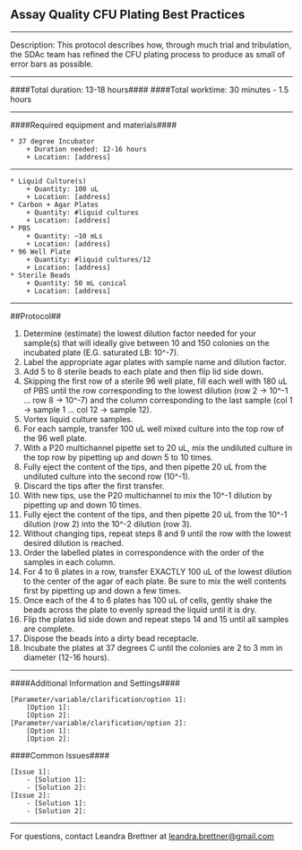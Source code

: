 Assay Quality CFU Plating Best Practices
----------------------------------------
- - - - - - - - - - - - - - - - - - - - - - - - - - - - - - - - - - - - - - - - - - - -
Description:
This protocol describes how, through much trial and tribulation, the SDAc team has refined the 
CFU plating process to produce as small of error bars as possible.
- - - - - - - - - - - - - - - - - - - - - - - - - - - - - - - - - - - - - - - - - - - -
####Total duration: 13-18 hours####
####Total worktime: 30 minutes - 1.5 hours
- - - - - - - - - - - - - - - - - - - - - - - - - - - - - - - - - - - - - - - - - - - -

####Required equipment and materials####



    * 37 degree Incubator
        + Duration needed: 12-16 hours
        + Location: [address]  
------

    * Liquid Culture(s)
        + Quantity: 100 uL
        + Location: [address]
    * Carbon + Agar Plates
        + Quantity: #liquid cultures
        + Location: [address]
    * PBS
        + Quantity: ~10 mLs
        + Location: [address]
    * 96 Well Plate
        + Quantity: #liquid cultures/12
        + Location: [address]
    * Sterile Beads
        + Quantity: 50 mL conical
        + Location: [address]
- - - - - - - - - - - - - - - - - - - - - - - - - - - - - - - - - - - - - - - - - - - - 

##Protocol##

1. Determine (estimate) the lowest dilution factor needed for your sample(s) that will 
ideally give between 10 and 150 colonies on the incubated plate (E.G. saturated LB: 10^-7).
2. Label the appropriate agar plates with sample name and dilution factor.
3. Add 5 to 8 sterile beads to each plate and then flip lid side down.
4. Skipping the first row of a sterile 96 well plate, fill each well with 180 uL of PBS
until the row corresponding to the lowest dilution (row 2 -> 10^-1 ... row 8 -> 10^-7)
and the column corresponding to the last sample (col 1 -> sample 1 ... col 12 -> sample
12).
5. Vortex liquid culture samples.
6. For each sample, transfer 100 uL well mixed culture into the top row of the 96 well
plate.
7. With a P20 multichannel pipette set to 20 uL, mix the undiluted culture in the top
row by pipetting up and down 5 to 10 times. 
8. Fully eject the content of the tips, and then pipette 20 uL from the undiluted
culture into the second row (10^-1).
9. Discard the tips after the first transfer.
10. With new tips, use the P20 multichannel to mix the 10^-1 dilution by pipetting up 
and down 10 times.
11. Fully eject the content of the tips, and then pipette 20 uL from the 10^-1
dilution (row 2) into the 10^-2 dilution (row 3).
12. Without changing tips, repeat steps 8 and 9 until the row with the lowest desired 
dilution is reached.
13. Order the labelled plates in correspondence with the order of the samples in each
column.
14. For 4 to 6 plates in a row, transfer EXACTLY 100 uL of the lowest dilution to the 
center of the agar of each plate. Be sure to mix the well contents first by pipetting
up and down a few times.
15. Once each of the 4 to 6 plates has 100 uL of cells, gently shake the beads across
the plate to evenly spread the liquid until it is dry.
16. Flip the plates lid side down and repeat steps 14 and 15 until all samples are 
complete.
17. Dispose the beads into a dirty bead receptacle.
18. Incubate the plates at 37 degrees C until the colonies are 2 to 3 mm in diameter
(12-16 hours).

- - - - - - - - - - - - - - - - - - - - - - - - - - - - - - - - - - - - - - - - - - - - 
    
    
####Additional Information and Settings####

    [Parameter/variable/clarification/option 1]:
        [Option 1]:
        [Option 2]:
    [Parameter/variable/clarification/option 2]:
        [Option 1]:
        [Option 2]:


####Common Issues####

    [Issue 1]:
        - [Solution 1]:
        - [Solution 2]:
    [Issue 2]:
        - [Solution 1]:
        - [Solution 2]:
- - - - - - - - - - - - - - - - - - - - - - - - - - - - - - - - - - - - - - - - - - - - 
       
For questions, contact Leandra Brettner at leandra.brettner@gmail.com    

